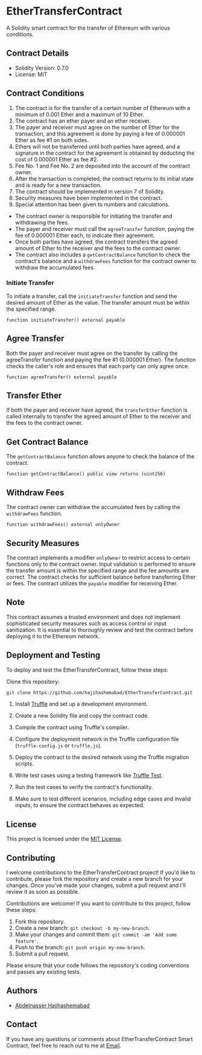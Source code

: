 # EtherTransferContract

A Solidity smart contract for the transfer of Ethereum with various conditions.

## Contract Details

- Solidity Version: 0.7.0
- License: MIT

## Contract Conditions

1. The contract is for the transfer of a certain number of Ethereum with a minimum of 0.001 Ether and a maximum of 10 Ether.
2. The contract has an ether payer and an ether receiver.
3. The payer and receiver must agree on the number of Ether for the transaction, and this agreement is done by paying a fee of 0.000001 Ether as fee #1 on both sides.
4. Ethers will not be transferred until both parties have agreed, and a signature in the contract for the agreement is obtained by deducting the cost of 0.000001 Ether as fee #2.
5. Fee No. 1 and Fee No. 2 are deposited into the account of the contract owner.
6. After the transaction is completed, the contract returns to its initial state and is ready for a new transaction.
7. The contract should be implemented in version 7 of Solidity.
8. Security measures have been implemented in the contract.
9. Special attention has been given to numbers and calculations.

* The contract owner is responsible for initiating the transfer and withdrawing the fees.
* The payer and receiver must call the `agreeTransfer` function, paying the fee of 0.000001 Ether each, to indicate their agreement.
* Once both parties have agreed, the contract transfers the agreed amount of Ether to the receiver and the fees to the contract owner.
* The contract also includes a `getContractBalance` function to check the contract's balance and a `withdrawFees` function for the contract owner to withdraw the accumulated fees.

### Initiate Transfer

To initiate a transfer, call the `initiateTransfer` function and send the desired amount of Ether as the value. The transfer amount must be within the specified range.

```solidity
function initiateTransfer() external payable
```
## Agree Transfer
Both the payer and receiver must agree on the transfer by calling the agreeTransfer function and paying the fee #1 (0.000001 Ether). The function checks the caller's role and ensures that each party can only agree once.
```solidity
function agreeTransfer() external payable
```
## Transfer Ether
If both the payer and receiver have agreed, the `transferEther` function is called internally to transfer the agreed amount of Ether to the receiver and the fees to the contract owner.

## Get Contract Balance
The `getContractBalance` function allows anyone to check the balance of the contract.

```solidity
function getContractBalance() public view returns (uint256)
```

## Withdraw Fees
The contract owner can withdraw the accumulated fees by calling the `withdrawFees` function.

```solidity
function withdrawFees() external onlyOwner
```
## Security Measures
The contract implements a modifier `onlyOwner` to restrict access to certain functions only to the contract owner.
Input validation is performed to ensure the transfer amount is within the specified range and the fee amounts are correct.
The contract checks for sufficient balance before transferring Ether or fees.
The contract utilizes the `payable` modifier for receiving Ether.

## Note
This contract assumes a trusted environment and does not implement sophisticated security measures such as access control or input sanitization. It is essential to thoroughly review and test the contract before deploying it to the Ethereum network.

## Deployment and Testing

To deploy and test the EtherTransferContract, follow these steps:

 Clone this repository:

```bash
git clone https://github.com/hajihashemabad/EtherTransferContract.git
```

1. Install [Truffle](https://www.trufflesuite.com/truffle) and set up a development environment.

2. Create a new Solidity file and copy the contract code.

3. Compile the contract using Truffle's compiler.

4. Configure the deployment network in the Truffle configuration file (`truffle-config.js` or `truffle.js`).

5. Deploy the contract to the desired network using the Truffle migration scripts.

6. Write test cases using a testing framework like [Truffle Test](https://www.trufflesuite.com/docs/truffle/testing/testing-your-contracts).

7. Run the test cases to verify the contract's functionality.

8. Make sure to test different scenarios, including edge cases and invalid inputs, to ensure the contract behaves as expected.

## License

This project is licensed under the [MIT License](LICENSE).

## Contributing
I welcome contributions to the EtherTransferContract project! If you'd like to contribute, please fork the repository and create a new branch for your changes. Once you've made your changes, submit a pull request and I'll review it as soon as possible.

Contributions are welcome! If you want to contribute to this project, follow these steps:

1. Fork this repository.
2. Create a new branch: `git checkout -b my-new-branch`.
3. Make your changes and commit them: `git commit -am 'Add some feature'`.
4. Push to the branch: `git push origin my-new-branch`.
5. Submit a pull request.

Please ensure that your code follows the repository's coding conventions and passes any existing tests.

## Authors
- [Abdelnasser Hajihashemabad](https://github.com/hajihashemabad)

## Contact
If you have any questions or comments about EtherTransferContract Smart Contract, feel free to reach out to me at [Email](mailto:info@abdelnasser.com). 


